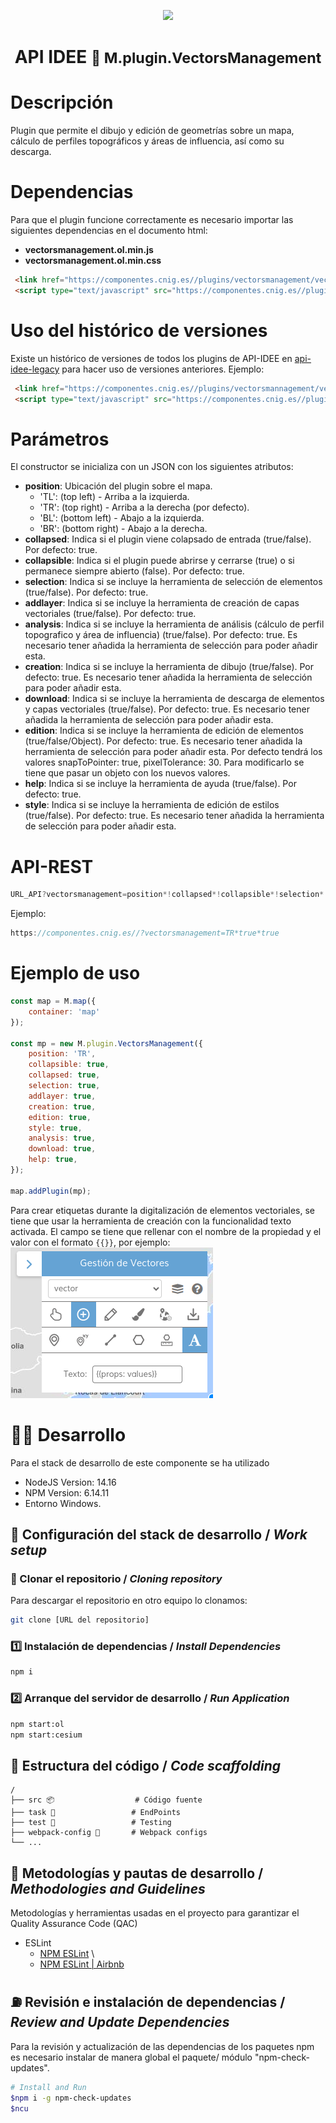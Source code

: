 <p align="center">
  <img src="https://www.ign.es/resources/viewer/images/logoApiCnig0.5.png" height="152" />
</p>
<h1 align="center"><strong>API IDEE</strong> <small>🔌 M.plugin.VectorsManagement</small></h1>

# Descripción

Plugin que permite el dibujo y edición de geometrías sobre un mapa, cálculo de perfiles topográficos y áreas de influencia, así como su descarga.

# Dependencias
Para que el plugin funcione correctamente es necesario importar las siguientes dependencias en el documento html:

- **vectorsmanagement.ol.min.js**
- **vectorsmanagement.ol.min.css**

```html
 <link href="https://componentes.cnig.es//plugins/vectorsmanagement/vectorsmanagement.ol.min.css" rel="stylesheet" />
 <script type="text/javascript" src="https://componentes.cnig.es//plugins/vectorsmanagement/vectorsmanagement.ol.min.js"></script>
```

# Uso del histórico de versiones

Existe un histórico de versiones de todos los plugins de API-IDEE en [api-idee-legacy](https://github.com/Desarrollos-IDEE/API-IDEE/tree/master/api-idee-legacy/plugins) para hacer uso de versiones anteriores.
Ejemplo:
```html
 <link href="https://componentes.cnig.es//plugins/vectorsmannagement/vectorsmanagement-1.0.0.ol.min.css" rel="stylesheet" />
 <script type="text/javascript" src="https://componentes.cnig.es//plugins/vectorsmanagement/vectorsmanagement-1.0.0.ol.min.js"></script>
```

# Parámetros

El constructor se inicializa con un JSON con los siguientes atributos:


- **position**:  Ubicación del plugin sobre el mapa.
  - 'TL': (top left) - Arriba a la izquierda.
  - 'TR': (top right) - Arriba a la derecha (por defecto).
  - 'BL': (bottom left) - Abajo a la izquierda.
  - 'BR': (bottom right) - Abajo a la derecha.
- **collapsed**: Indica si el plugin viene colapsado de entrada (true/false). Por defecto: true.
- **collapsible**: Indica si el plugin puede abrirse y cerrarse (true) o si permanece siempre abierto (false). Por defecto: true.
- **selection**: Indica si se incluye la herramienta de selección de elementos (true/false). Por defecto: true.
- **addlayer**: Indica si se incluye la herramienta de creación de capas vectoriales (true/false). Por defecto: true.
- **analysis**: Indica si se incluye la herramienta de análisis (cálculo de perfil topografico y área de influencia) (true/false). Por defecto: true. Es necesario tener añadida la herramienta de selección para poder añadir esta.
- **creation**: Indica si se incluye la herramienta de dibujo (true/false). Por defecto: true. Es necesario tener añadida la herramienta de selección para poder añadir esta.
- **download**: Indica si se incluye la herramienta de descarga de elementos y capas vectoriales (true/false). Por defecto: true. Es necesario tener añadida la herramienta de selección para poder añadir esta.
- **edition**: Indica si se incluye la herramienta de edición de elementos (true/false/Object). Por defecto: true. Es necesario tener añadida la herramienta de selección para poder añadir esta.
Por defecto tendrá los valores snapToPointer: true, pixelTolerance: 30. Para modificarlo se tiene que pasar un objeto con los nuevos valores.
- **help**: Indica si se incluye la herramienta de ayuda (true/false). Por defecto: true.
- **style**: Indica si se incluye la herramienta de edición de estilos (true/false). Por defecto: true. Es necesario tener añadida la herramienta de selección para poder añadir esta.

# API-REST

```javascript
URL_API?vectorsmanagement=position*!collapsed*!collapsible*!selection*!addlayer*!analysis*!creation*!download*!edition*!help*!style
```
Ejemplo:
```javascript
https://componentes.cnig.es//?vectorsmanagement=TR*true*true
```

# Ejemplo de uso

```javascript
const map = M.map({
    container: 'map'
});

const mp = new M.plugin.VectorsManagement({
    position: 'TR',
    collapsible: true,
    collapsed: true,
    selection: true,
    addlayer: true,
    creation: true,
    edition: true,
    style: true,
    analysis: true,
    download: true,
    help: true,
});

map.addPlugin(mp);
```

Para crear etiquetas durante la digitalización de elementos vectoriales, se tiene que usar la herramienta de creación con la funcionalidad texto activada.
El campo se tiene que rellenar con el nombre de la propiedad y el valor con el formato ```{{}}```, por ejemplo:
![Ejemplo](./src/facade/assets/images/image.png)

# 👨‍💻 Desarrollo

Para el stack de desarrollo de este componente se ha utilizado

* NodeJS Version: 14.16
* NPM Version: 6.14.11
* Entorno Windows.

## 📐 Configuración del stack de desarrollo / *Work setup*


### 🐑 Clonar el repositorio / *Cloning repository*

Para descargar el repositorio en otro equipo lo clonamos:

```bash
git clone [URL del repositorio]
```

### 1️⃣ Instalación de dependencias / *Install Dependencies*

```bash
npm i
```

### 2️⃣ Arranque del servidor de desarrollo / *Run Application*

```bash
npm start:ol
npm start:cesium
```

## 📂 Estructura del código / *Code scaffolding*

```any
/
├── src 📦                  # Código fuente
├── task 📁                 # EndPoints
├── test 📁                 # Testing
├── webpack-config 📁       # Webpack configs
└── ...
```
## 📌 Metodologías y pautas de desarrollo / *Methodologies and Guidelines*

Metodologías y herramientas usadas en el proyecto para garantizar el Quality Assurance Code (QAC)

* ESLint
  * [NPM ESLint](https://www.npmjs.com/package/eslint) \
  * [NPM ESLint | Airbnb](https://www.npmjs.com/package/eslint-config-airbnb)

## ⛽️ Revisión e instalación de dependencias / *Review and Update Dependencies*

Para la revisión y actualización de las dependencias de los paquetes npm es necesario instalar de manera global el paquete/ módulo "npm-check-updates".

```bash
# Install and Run
$npm i -g npm-check-updates
$ncu
```
